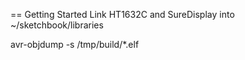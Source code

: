 == Getting Started
Link HT1632C and SureDisplay into ~/sketchbook/libraries

avr-objdump -s /tmp/build<somenumber>/*.elf

